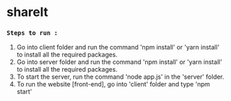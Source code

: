 # sharelt

### `Steps to run :`

1. Go into client folder and run the command 'npm install' or 'yarn install' to install all the required packages.
2. Go into server folder and run the command 'npm install' or 'yarn install' to install all the required packages.
3. To start the server, run the command 'node app.js' in the 'server' folder.
4. To run the website [front-end], go into 'client' folder and type 'npm start'

